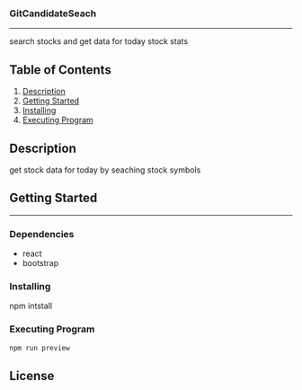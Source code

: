 
### GitCandidateSeach
----
search stocks and get data for today stock stats
## Table of Contents
1. [Description](#description)
2. [Getting Started](#getting-started)
3. [Installing](#installing)
4. [Executing Program](#executing-program)

## Description
get stock data for today by seaching stock symbols
## Getting Started
-----
### Dependencies
* react
* bootstrap

### Installing
npm intstall

### Executing Program
``` sh
npm run preview
```

## License




